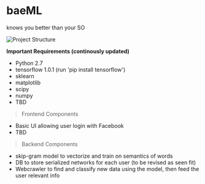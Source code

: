 # baeML
knows you better than your SO

![Project Structure](https://i.imgur.com/NZzHoOD.png)

**Important Requirements (continously updated)**
+ Python 2.7
+ tensorflow 1.0.1 (run 'pip install tensorflow')
+ sklearn
+ matplotlib
+ scipy
+ numpy
+ TBD

> Frontend Components
+ Basic UI allowing user login with Facebook
+ TBD

> Backend Components
+ skip-gram model to vectorize and train on semantics of words
+ DB to store serialized networks for each user (to be revised as seen fit)
+ Webcrawler to find and classify new data using the model, then feed the user relevant info
